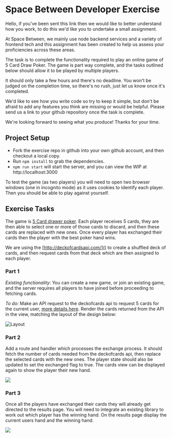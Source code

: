 # Space Between Developer Exercise

Hello, if you've been sent this link then we would like to better understand how you work, to do this we'd like you to undertake a small assignment.

At Space Between, we mainly use node backend services and a variety of frontend tech and this assignment has been created to help us assess your proficiencies across these areas.

The task is to complete the functionality required to play an online game of 5 Card Draw Poker. The game is part way complete, and the tasks outlined below should allow it to be played by multiple players.

It should only take a few hours and there's no deadline. You won't be judged on the completion time, so there's no rush, just let us know once it's completed.

We'd like to see how you write code so try to keep it simple, but don't be afraid to add any features you think are missing or would be helpful. Please send us a link to your github repository once the task is complete.

We're looking forward to seeing what you produce! Thanks for your time. 

## Project Setup

* Fork the exercise repo in github into your own github account, and then checkout a local copy.
* Run `npm install` to grab the dependencies.
* `npm run start` will start the server, and you can view the WIP at http://localhost:3000

To test the game (as two players) you will need to open two browser windows (one in incognito mode) as it uses cookies to identify each player. Then you should be able to play against yourself.

## Exercise Tasks

The game is [5 Card drawer poker](https://en.wikipedia.org/wiki/Five-card_draw). Each player receives 5 cards, they are then able to select one or more of those cards to discard, and then these cards are replaced with new ones. Once every player has exchanged their cards then the player with the best poker hand wins.

We are using the [http://deckofcardsapi.com/]() to create a shuffled deck of cards, and then request cards from that deck which are then assigned to each player.

### Part 1

*Existing functionality*: You can create a new game, or join an existing game, and the server requires all players to have joined before proceeding to fetching cards.

*To do:* Make an API request to the deckofcards api to request 5 cards for the current user, [more details here](https://github.com/spacebetween/poker-dev-exercise/blob/master/src/handlers/gamePlay.js). Render the cards returned from the API in the view, matching the layout of the design below:

![Layout](<https://i.imgur.com/mKmxm6a.png>)

### Part 2

Add a route and handler which processes the exchange process. It should fetch the number of cards needed from the deckofcards api, then replace the selected cards with the new ones. The player state should also be updated to set the exchanged flag to true. The cards view can be displayed again to show the player their new hand. 

![](<https://i.imgur.com/k07LPkc.png>)

### Part 3

Once all the players have exchanged their cards they will already get directed to the results page. You will need to integrate an existing library to work out which player has the winning hand. On the results page display the current users hand and the winning hand.

![](<https://i.imgur.com/Y2awNiQ.png>)